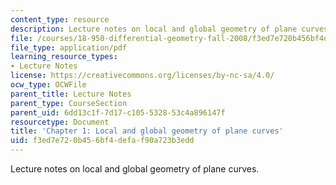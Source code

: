 ```yaml
---
content_type: resource
description: Lecture notes on local and global geometry of plane curves.
file: /courses/18-950-differential-geometry-fall-2008/f3ed7e720b456bf4defaf90a723b3edd_ch1_revised.pdf
file_type: application/pdf
learning_resource_types:
- Lecture Notes
license: https://creativecommons.org/licenses/by-nc-sa/4.0/
ocw_type: OCWFile
parent_title: Lecture Notes
parent_type: CourseSection
parent_uid: 6dd13c1f-7d17-c105-5328-53c4a896147f
resourcetype: Document
title: 'Chapter 1: Local and global geometry of plane curves'
uid: f3ed7e72-0b45-6bf4-defa-f90a723b3edd
---
```

Lecture notes on local and global geometry of plane curves.
